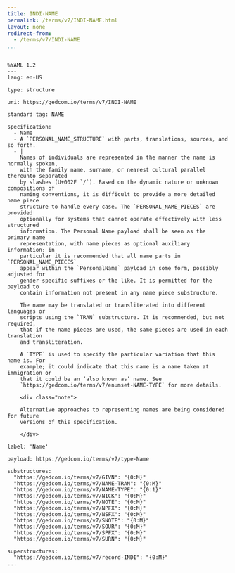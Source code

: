 ```yaml
---
title: INDI-NAME
permalink: /terms/v7/INDI-NAME.html
layout: none
redirect-from:
  - /terms/v7/INDI-NAME
...
```


```

%YAML 1.2
---
lang: en-US

type: structure

uri: https://gedcom.io/terms/v7/INDI-NAME

standard tag: NAME

specification:
  - Name
  - A `PERSONAL_NAME_STRUCTURE` with parts, translations, sources, and so forth.
  - |
    Names of individuals are represented in the manner the name is normally spoken,
    with the family name, surname, or nearest cultural parallel thereunto separated
    by slashes (U+002F `/`). Based on the dynamic nature or unknown compositions of
    naming conventions, it is difficult to provide a more detailed name piece
    structure to handle every case. The `PERSONAL_NAME_PIECES` are provided
    optionally for systems that cannot operate effectively with less structured
    information. The Personal Name payload shall be seen as the primary name
    representation, with name pieces as optional auxiliary information; in
    particular it is recommended that all name parts in `PERSONAL_NAME_PIECES`
    appear within the `PersonalName` payload in some form, possibly adjusted for
    gender-specific suffixes or the like. It is permitted for the payload to
    contain information not present in any name piece substructure.
    
    The name may be translated or transliterated into different languages or
    scripts using the `TRAN` substructure. It is recommended, but not required,
    that if the name pieces are used, the same pieces are used in each translation
    and transliteration.
    
    A `TYPE` is used to specify the particular variation that this name is. For
    example; it could indicate that this name is a name taken at immigration or
    that it could be an ‘also known as’ name. See
    `https://gedcom.io/terms/v7/enumset-NAME-TYPE` for more details.
    
    <div class="note">
    
    Alternative approaches to representing names are being considered for future
    versions of this specification.
    
    </div>

label: 'Name'

payload: https://gedcom.io/terms/v7/type-Name

substructures:
  "https://gedcom.io/terms/v7/GIVN": "{0:M}"
  "https://gedcom.io/terms/v7/NAME-TRAN": "{0:M}"
  "https://gedcom.io/terms/v7/NAME-TYPE": "{0:1}"
  "https://gedcom.io/terms/v7/NICK": "{0:M}"
  "https://gedcom.io/terms/v7/NOTE": "{0:M}"
  "https://gedcom.io/terms/v7/NPFX": "{0:M}"
  "https://gedcom.io/terms/v7/NSFX": "{0:M}"
  "https://gedcom.io/terms/v7/SNOTE": "{0:M}"
  "https://gedcom.io/terms/v7/SOUR": "{0:M}"
  "https://gedcom.io/terms/v7/SPFX": "{0:M}"
  "https://gedcom.io/terms/v7/SURN": "{0:M}"

superstructures:
  "https://gedcom.io/terms/v7/record-INDI": "{0:M}"
...

```
